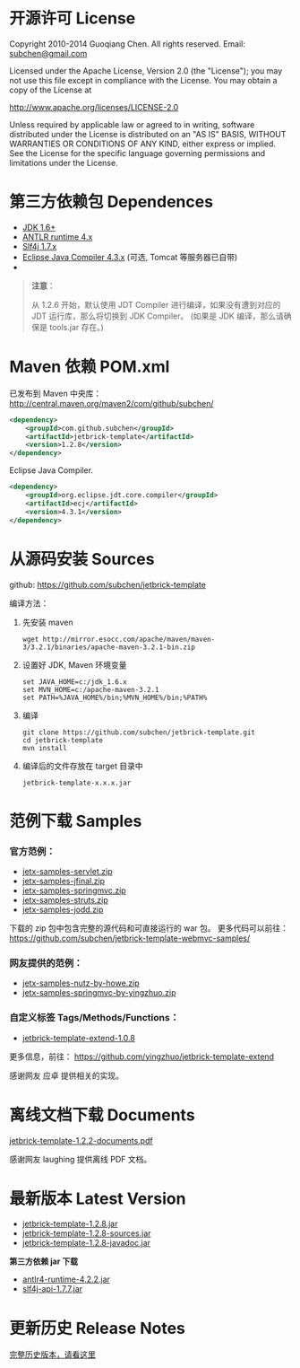 开源许可 License
=============================

Copyright 2010-2014 Guoqiang Chen. All rights reserved. 
Email: subchen@gmail.com

Licensed under the Apache License, Version 2.0 (the "License"); 
you may not use this file except in compliance with the License. 
You may obtain a copy of the License at

http://www.apache.org/licenses/LICENSE-2.0

Unless required by applicable law or agreed to in writing, software 
distributed under the License is distributed on an "AS IS" BASIS, 
WITHOUT WARRANTIES OR CONDITIONS OF ANY KIND, either express or implied. 
See the License for the specific language governing permissions and 
limitations under the License.


第三方依赖包 Dependences
=============================

* [JDK 1.6+](http://www.oracle.com/technetwork/java/javase/downloads/index.html)
* [ANTLR runtime 4.x](http://www.antlr.org/download.html)
* [Slf4j 1.7.x](http://www.slf4j.org/)
* [Eclipse Java Compiler 4.3.x](http://www.eclipse.org/jdt/) (可选, Tomcat 等服务器已自带)
* 
> **注意**： 
> 
> 从 1.2.6 开始，默认使用 JDT Compiler 进行编译，如果没有遭到对应的 JDT 运行库，那么将切换到 JDK Compiler。 (如果是 JDK 编译，那么请确保是 tools.jar 存在。)

Maven 依赖 POM.xml
=============================

已发布到 Maven 中央库： http://central.maven.org/maven2/com/github/subchen/

```xml
<dependency>
    <groupId>com.github.subchen</groupId>
    <artifactId>jetbrick-template</artifactId>
    <version>1.2.8</version>
</dependency>
```

Eclipse Java Compiler.

```xml
<dependency>
    <groupId>org.eclipse.jdt.core.compiler</groupId>
    <artifactId>ecj</artifactId>
    <version>4.3.1</version>
</dependency>
```

从源码安装 Sources
=============================

github: https://github.com/subchen/jetbrick-template

编译方法：

1. 先安装 maven

    ```
    wget http://mirror.esocc.com/apache/maven/maven-3/3.2.1/binaries/apache-maven-3.2.1-bin.zip
    ```

2. 设置好 JDK, Maven 环境变量

    ```
    set JAVA_HOME=c:/jdk_1.6.x
    set MVN_HOME=c:/apache-maven-3.2.1
    set PATH=%JAVA_HOME%/bin;%MVN_HOME%/bin;%PATH%
    ```

3. 编译

    ```
    git clone https://github.com/subchen/jetbrick-template.git
    cd jetbrick-template
    mvn install
    ```

4. 编译后的文件存放在 target 目录中

    ```
    jetbrick-template-x.x.x.jar
    ```


<a name="samples"></a>
范例下载 Samples
=============================

### 官方范例：

* [jetx-samples-servlet.zip](demo/jetx-samples-servlet.zip)
* [jetx-samples-jfinal.zip](demo/jetx-samples-jfinal.zip)
* [jetx-samples-springmvc.zip](demo/jetx-samples-springmvc.zip)
* [jetx-samples-struts.zip](demo/jetx-samples-struts.zip)
* [jetx-samples-jodd.zip](demo/jetx-samples-jodd.zip)

下载的 zip 包中包含完整的源代码和可直接运行的 war 包。
更多代码可以前往： https://github.com/subchen/jetbrick-template-webmvc-samples/

### 网友提供的范例：

* [jetx-samples-nutz-by-howe.zip](demo/jetx-samples-nutz-by-howe.zip)
* [jetx-samples-springmvc-by-yingzhuo.zip](demo/jetx-samples-springmvc-by-yingzhuo.zip)

### 自定义标签 Tags/Methods/Functions：

* [jetbrick-template-extend-1.0.8](demo/jetbrick-template-extend-1.0.8.zip)

更多信息，前往： https://github.com/yingzhuo/jetbrick-template-extend

感谢网友 应卓 提供相关的实现。

<a name="documents"></a>
离线文档下载 Documents
=============================

[jetbrick-template-1.2.2-documents.pdf](download/jetbrick-template-1.2.2-documents.pdf)

感谢网友 laughing 提供离线 PDF 文档。


<a name="version"></a>
最新版本 Latest Version
=============================

* [jetbrick-template-1.2.8.jar](http://search.maven.org/remotecontent?filepath=com/github/subchen/jetbrick-template/1.2.8/jetbrick-template-1.2.8.jar)
* [jetbrick-template-1.2.8-sources.jar](http://search.maven.org/remotecontent?filepath=com/github/subchen/jetbrick-template/1.2.8/jetbrick-template-1.2.8-sources.jar)
* [jetbrick-template-1.2.8-javadoc.jar](http://search.maven.org/remotecontent?filepath=com/github/subchen/jetbrick-template/1.2.8/jetbrick-template-1.2.8-javadoc.jar)


**第三方依赖 jar 下载**

* [antlr4-runtime-4.2.2.jar](http://search.maven.org/remotecontent?filepath=org/antlr/antlr4-runtime/4.2.2/antlr4-runtime-4.2.2.jar)
* [slf4j-api-1.7.7.jar](http://search.maven.org/remotecontent?filepath=org/slf4j/slf4j-api/1.7.7/slf4j-api-1.7.7.jar)


更新历史 Release Notes
=============================

[完整历史版本，请看这里](history.html)

